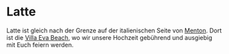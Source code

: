 # Latte

Latte ist gleich nach der Grenze auf der italienischen Seite von [Menton](/de/menton). Dort ist die [Villa Eva Beach](/de/villa-eva-beach), wo wir unsere Hochzeit gebührend und ausgiebig mit Euch feiern werden.

<google-map name="latte-map" width=640 height="480" float-center></google-map>
